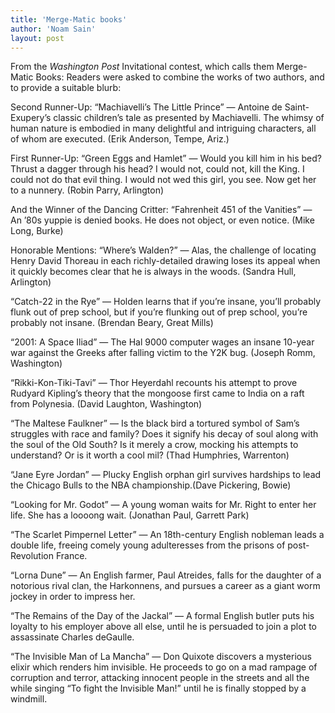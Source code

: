 ```yaml
---
title: 'Merge-Matic books'
author: 'Noam Sain'
layout: post
---
```


From the *Washington Post* Invitational contest, which calls them Merge-Matic Books: Readers were asked to combine the works of two authors, and to provide a suitable blurb:

Second Runner-Up: “Machiavelli’s The Little Prince” — Antoine de Saint-Exupery’s classic children’s tale as presented by Machiavelli. The whimsy of human nature is embodied in many delightful and intriguing characters, all of whom are executed. (Erik Anderson, Tempe, Ariz.)

First Runner-Up: “Green Eggs and Hamlet” — Would you kill him in his bed? Thrust a dagger through his head? I would not, could not, kill the King. I could not do that evil thing. I would not wed this girl, you see. Now get her to a nunnery. (Robin Parry, Arlington)

And the Winner of the Dancing Critter: “Fahrenheit 451 of the Vanities” — An ’80s yuppie is denied books. He does not object, or even notice. (Mike Long, Burke)

Honorable Mentions: “Where’s Walden?” — Alas, the challenge of locating Henry David Thoreau in each richly-detailed drawing loses its appeal when it quickly becomes clear that he is always in the woods. (Sandra Hull, Arlington)

“Catch-22 in the Rye” — Holden learns that if you’re insane, you’ll probably flunk out of prep school, but if you’re flunking out of prep school, you’re probably not insane. (Brendan Beary, Great Mills)

“2001: A Space Iliad” — The Hal 9000 computer wages an insane 10-year war against the Greeks after falling victim to the Y2K bug. (Joseph Romm, Washington)

“Rikki-Kon-Tiki-Tavi” — Thor Heyerdahl recounts his attempt to prove Rudyard Kipling’s theory that the mongoose first came to India on a raft from Polynesia. (David Laughton, Washington)

“The Maltese Faulkner” — Is the black bird a tortured symbol of Sam’s struggles with race and family? Does it signify his decay of soul along with the soul of the Old South? Is it merely a crow, mocking his attempts to understand? Or is it worth a cool mil? (Thad Humphries, Warrenton)

“Jane Eyre Jordan” — Plucky English orphan girl survives hardships to lead the Chicago Bulls to the NBA championship.(Dave Pickering, Bowie)

“Looking for Mr. Godot” — A young woman waits for Mr. Right to enter her life. She has a loooong wait. (Jonathan Paul, Garrett Park)

“The Scarlet Pimpernel Letter” — An 18th-century English nobleman leads a double life, freeing comely young adulteresses from the prisons of post-Revolution France.

“Lorna Dune” — An English farmer, Paul Atreides, falls for the daughter of a notorious rival clan, the Harkonnens, and pursues a career as a giant worm jockey in order to impress her.

“The Remains of the Day of the Jackal” — A formal English butler puts his loyalty to his employer above all else, until he is persuaded to join a plot to assassinate Charles deGaulle.

“The Invisible Man of La Mancha” — Don Quixote discovers a mysterious elixir which renders him invisible. He proceeds to go on a mad rampage of corruption and terror, attacking innocent people in the streets and all the while singing “To fight the Invisible Man!” until he is finally stopped by a windmill.

